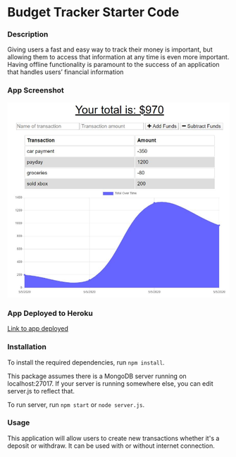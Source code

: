 # Budget Tracker Starter Code

### Description
Giving users a fast and easy way to track their money is important, but allowing them to access that information at any time is even more important. Having offline functionality is paramount to the success of an application that handles users’ financial information

### App Screenshot
![Budget Tracker in Use](/public/images/screenshot.jpg)

### App Deployed to Heroku
[Link to app deployed](https://evening-mountain-29660.herokuapp.com/)

### Installation
To install the required dependencies, run `npm install`.

This package assumes there is a MongoDB server running on localhost:27017. If your server is running somewhere else, you can edit server.js to reflect that.

To run server, run `npm start` or `node server.js`.

### Usage 
This application will allow users to create new transactions whether it's a deposit or withdraw. It can be used with or without internet connection.
